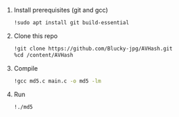1. Install prerequisites (git and gcc)  
   ```bash
   !sudo apt install git build-essential
2. Clone this repo 
   ```bash
   !git clone https://github.com/Blucky-jpg/AVHash.git
   %cd /content/AVHash
3. Compile  
   ```bash
   !gcc md5.c main.c -o md5 -lm
4. Run 
   ```bash
   !./md5

